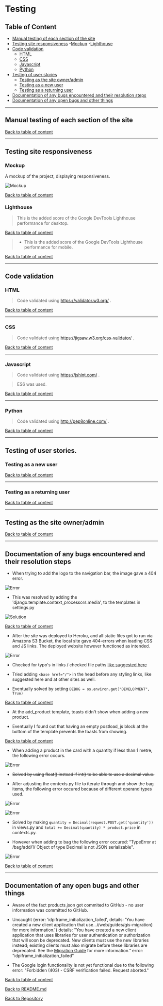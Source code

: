 # Testing

## Table of Content

- [Manual testing of each section of the site](#manual-testing-of-each-section-of-the-site)
- [Testing site responsiveness](#testing-site-responsiveness)
    -[Mockup](#mockup)
    -[Lighthouse](#lighthouse)
- [Code validation](#code-validation)
    - [HTML](#html)
    - [CSS](#css)
    - [Javascript](#javascript)
    - [Python](#python)
- [Testing of user stories](#testing-of-user-stories) 
    - [Testing as the site owner/admin](#testing-as-the-site-owner/admin)
    - [Testing as a new user](#testing-as-a-new-user)
    - [Testing as a returning user](#testing-as-a-returning-user)
- [Documentation of any bugs encountered and their resolution steps](#documentation-of-any-bugs-encountered-and-their-resolution-steps)
- [Documentation of any open bugs and other things](#documentation-of-any-open-bugs-and-other-things)

---

## Manual testing of each section of the site




[Back to table of content](#table-of-content)

---

## Testing site responsiveness 

  ### Mockup

A mockup of the project, displaying responsiveness.

![Mockup](media/testing/images/mockup.png)

[Back to table of content](#table-of-content)

  ### Lighthouse

> This is the added score of the Google DevTools Lighthouse performance for desktop.


[Back to table of content](#table-of-content)


> - This is the added score of the Google DevTools Lighthouse performance for mobile.


[Back to table of content](#table-of-content)

---

## Code validation

### HTML

> Code validated using https://validator.w3.org/ .


[Back to table of content](#table-of-content)

---

### CSS

> Code validated using https://jigsaw.w3.org/css-validator/ .


[Back to table of content](#table-of-content)

---

### Javascript

> Code validated using https://jshint.com/ .

> ES6 was used. 


[Back to table of content](#table-of-content)

---

### Python

> Code validated using http://pep8online.com/ .


[Back to table of content](#table-of-content)

---

## Testing of user stories.

  ### Testing as a new user



[Back to table of content](#table-of-content)

---

  ### Testing as a returning user



[Back to table of content](#table-of-content)

---

  ## Testing as the site owner/admin



[Back to table of content](#table-of-content)

---

## Documentation of any bugs encountered and their resolution steps

- When trying to add the logo to the navigation bar, the image gave a 404 error.

![Error](media/testing/images/logo-error-1.png)

- This was resolved by adding the 'django.template.context_processors.media',  to the templates in settings.py

![Solution](media/testing/images/logo-error-solve.png)

[Back to table of content](#table-of-content)

- After the site was deployed to Heroku, and all static files got to run via Amazons S3 Bucket, the local site gave 404-errors when loading CSS and JS links. The deployed website however functioned as intended. 

![Error](media/testing/images/local-css-404.png)

- Checked for typo's in links / checked file paths [like suggested here](https://stackoverflow.com/questions/48248832/stylesheet-not-loaded-because-of-mime-type)
- Tried adding `<base href="/">` in the head before any styling links, like suggested here and at other sites as well.

- Eventually solved by setting `DEBUG = os.environ.get("DEVELOPMENT", True)`

[Back to table of content](#table-of-content)

- At the add_product template, toasts didn't show when adding a new product.

- Eventually I found out that having an empty postload_js block at the bottom of the template prevents the toasts from showing.

[Back to table of content](#table-of-content)

- When adding a product in the card with a quantity if less than 1 metre, the following error occurs.

![Error](media/testing/add-to-bag-error.png)

- ~~Solved by using float() instead if int() to be able to use a decimal value.~~ 

- After adjusting the contexts.py file to iterate through and show the bag items, the following error occured because of different operand types used.

![Error](media/testing/images/float-decimal-error-1.png)

![Error](media/testing/images/float-decimal-error-2.png)

- Solved by making `quantity = Decimal(request.POST.get('quantity'))` in views.py and `total += Decimal(quantity) * product.price` in contexts.py. 

- However when adding to bag the following error occured: "TypeError at /bag/add/1/ Object of type Decimal is not JSON serializable".

![Error](media/testing/images/json-serialize.png)

[Back to table of content](#table-of-content)

---

## Documentation of any open bugs and other things

- Aware of the fact products.json got commited to GitHub - no user information was committed to GitHub.

- Uncaught {error: 'idpiframe_initialization_failed', details: 'You have created a new client application that use…i/web/guides/gis-migration) for more information.'}
details: "You have created a new client application that uses libraries for user authentication or authorization that will soon be deprecated. New clients must use the new libraries instead; existing clients must also migrate before these libraries are deprecated. See the [Migration Guide](https://developers.google.com/identity/gsi/web/guides/gis-migration) for more information."
error: "idpiframe_initialization_failed"

- The Google login functionality is not yet functional due to the following error:
    "Forbidden (403) - CSRF verification failed. Request aborted."


[Back to table of content](#table-of-content)

[Back to README.md](https://github.com/nowane/ecommerce/blob/main/README.md)

[Back to Repository](https://github.com/nowane/eatspiration)